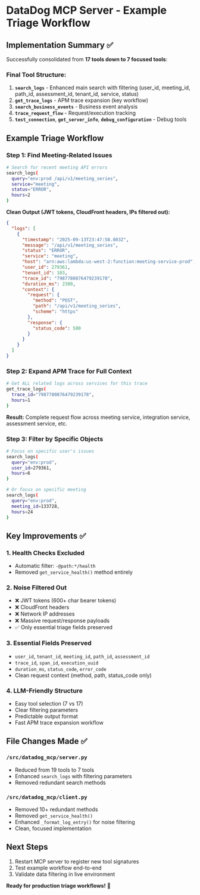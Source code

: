 # DataDog MCP Server - Example Triage Workflow

## Implementation Summary ✅

Successfully consolidated from **17 tools down to 7 focused tools**:

### Final Tool Structure:
1. **`search_logs`** - Enhanced main search with filtering (user_id, meeting_id, path_id, assessment_id, tenant_id, service, status)
2. **`get_trace_logs`** - APM trace expansion (key workflow)
3. **`search_business_events`** - Business event analysis
4. **`trace_request_flow`** - Request/execution tracking
5. **`test_connection`**, **`get_server_info`**, **`debug_configuration`** - Debug tools

## Example Triage Workflow

### Step 1: Find Meeting-Related Issues
```bash
# Search for recent meeting API errors
search_logs(
  query="env:prod /api/v1/meeting_series",
  service="meeting",
  status="ERROR",
  hours=2
)
```

**Clean Output (JWT tokens, CloudFront headers, IPs filtered out):**
```json
{
  "logs": [
    {
      "timestamp": "2025-09-13T23:47:58.803Z",
      "message": "/api/v1/meeting_series",
      "status": "ERROR",
      "service": "meeting",
      "host": "arn:aws:lambda:us-west-2:function:meeting-service-prod",
      "user_id": 279361,
      "tenant_id": 103,
      "trace_id": "7987780876479239178",
      "duration_ms": 2380,
      "context": {
        "request": {
          "method": "POST",
          "path": "/api/v1/meeting_series",
          "scheme": "https"
        },
        "response": {
          "status_code": 500
        }
      }
    }
  ]
}
```

### Step 2: Expand APM Trace for Full Context
```bash
# Get ALL related logs across services for this trace
get_trace_logs(
  trace_id="7987780876479239178",
  hours=1
)
```

**Result:** Complete request flow across meeting service, integration service, assessment service, etc.

### Step 3: Filter by Specific Objects
```bash
# Focus on specific user's issues
search_logs(
  query="env:prod",
  user_id=279361,
  hours=6
)

# Or focus on specific meeting
search_logs(
  query="env:prod",
  meeting_id=133728,
  hours=24
)
```

## Key Improvements ✅

### 1. **Health Checks Excluded**
- Automatic filter: `-@path:*/health`
- Removed `get_service_health()` method entirely

### 2. **Noise Filtered Out**
- ❌ JWT tokens (600+ char bearer tokens)
- ❌ CloudFront headers
- ❌ Network IP addresses
- ❌ Massive request/response payloads
- ✅ Only essential triage fields preserved

### 3. **Essential Fields Preserved**
- `user_id`, `tenant_id`, `meeting_id`, `path_id`, `assessment_id`
- `trace_id`, `span_id`, `execution_uuid`
- `duration_ms`, `status_code`, `error_code`
- Clean request context (method, path, status_code only)

### 4. **LLM-Friendly Structure**
- Easy tool selection (7 vs 17)
- Clear filtering parameters
- Predictable output format
- Fast APM trace expansion workflow

## File Changes Made ✅

### `/src/datadog_mcp/server.py`
- Reduced from 19 tools to 7 tools
- Enhanced `search_logs` with filtering parameters
- Removed redundant search methods

### `/src/datadog_mcp/client.py`
- Removed 10+ redundant methods
- Removed `get_service_health()`
- Enhanced `_format_log_entry()` for noise filtering
- Clean, focused implementation

## Next Steps
1. Restart MCP server to register new tool signatures
2. Test example workflow end-to-end
3. Validate data filtering in live environment

**Ready for production triage workflows!** 🚀